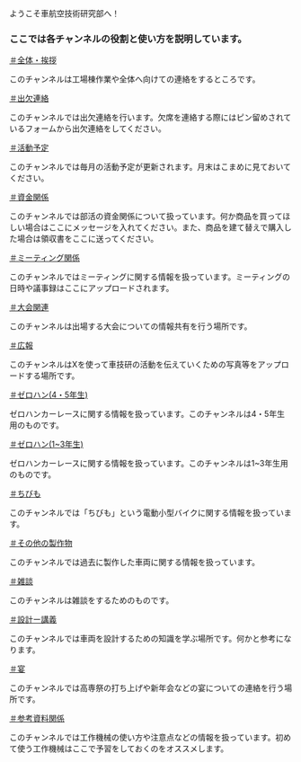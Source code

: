 <html>
 <head>
  <meta charset="utf-8">
  <link rel="stylesheet" type="text/css" href="Read me.css" />
 </head>
 <body>
  <div class="header">
   <div class="header-logo">ようこそ車航空技術研究部へ！</div>
   <h3>ここでは各チャンネルの役割と使い方を説明しています。</h3>
  </div>

  <a href="https://discord.com/channels/1209843805243703366/1209843805243703369">＃全体・挨拶</a>
  <p>このチャンネルは工場棟作業や全体へ向けての連絡をするところです。</p>

  <a href="https://discord.com/channels/1209843805243703366/1209844944039317594">＃出欠連絡</a>
  <p>このチャンネルでは出欠連絡を行います。欠席を連絡する際にはピン留めされているフォームから出欠連絡をしてください。</p>

  <a href="https://discord.com/channels/1209843805243703366/1209844999307403294">＃活動予定</a>
  <p>このチャンネルでは毎月の活動予定が更新されます。月末はこまめに見ておいてください。</p>

  <a href="https://discord.com/channels/1209843805243703366/1209845067544797205">＃資金関係</a>
  <p>このチャンネルでは部活の資金関係について扱っています。何か商品を買ってほしい場合はここにメッセージを入れてください。また、商品を建て替えで購入した場合は領収書をここに送ってください。</p>

  <a href="https://discord.com/channels/1209843805243703366/1209845151607033856">＃ミーティング関係</a>
  <p>このチャンネルではミーティングに関する情報を扱っています。ミーティングの日時や議事録はここにアップロードされます。</p>

  <a href="https://discord.com/channels/1209843805243703366/1209845220791816262">＃大会関連</a>
  <p>このチャンネルは出場する大会についての情報共有を行う場所です。</p>

  <a href="https://discord.com/channels/1209843805243703366/1209845283475820594">＃広報</a>
  <p>このチャンネルはXを使って車技研の活動を伝えていくための写真等をアップロードする場所です。</p>

  <a href="https://discord.com/channels/1209843805243703366/1209845545854705686">＃ゼロハン(4・5年生)</a>
  <p>ゼロハンカーレースに関する情報を扱っています。このチャンネルは4・5年生用のものです。</p>

  <a href="https://discord.com/channels/1209843805243703366/1209845738985758780">＃ゼロハン(1~3年生)</a>
  <p>ゼロハンカーレースに関する情報を扱っています。このチャンネルは1~3年生用のものです。</p>

  <a href="https://discord.com/channels/1209843805243703366/1209846040216346644">＃ちびも</a>
  <p>このチャンネルでは「ちびも」という電動小型バイクに関する情報を扱っています。</p>

  <a href="https://discord.com/channels/1209843805243703366/1209846102220869642">＃その他の製作物</a>
  <p>このチャンネルでは過去に製作した車両に関する情報を扱っています。</p>

  <a href="https://discord.com/channels/1209843805243703366/1209843805243703375">＃雑談</a>
  <p>このチャンネルは雑談をするためのものです。</p>

  <a href="https://discord.com/channels/1209843805243703366/1209846490911088700">＃設計ー講義</a>
  <p>このチャンネルでは車両を設計するための知識を学ぶ場所です。何かと参考になります。</p>

  <a href="https://discord.com/channels/1209843805243703366/1209846565028495391">＃宴</a>
  <p>このチャンネルでは高専祭の打ち上げや新年会などの宴についての連絡を行う場所です。</p>

  <a href="https://discord.com/channels/1209843805243703366/1209846369842630666">＃参考資料関係</a>
  <p>このチャンネルでは工作機械の使い方や注意点などの情報を扱っています。初めて使う工作機械はここで予習をしておくのをオススメします。</p>
 </body>
</html>
